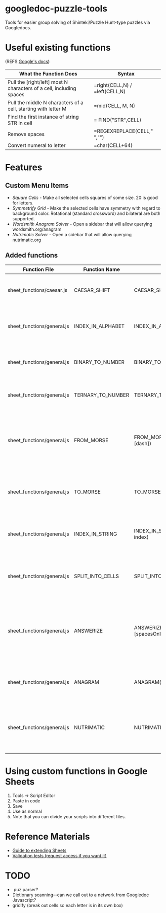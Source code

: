 # googledoc-puzzle-tools
Tools for easier group solving of Shinteki/Puzzle Hunt-type puzzles via Googledocs.

# Useful existing functions
(REFS [Google's docs](https://support.google.com/docs/table/25273?hl=en))

| What the Function Does | Syntax |
| -----------------------|--------|
| Pull the [right/left] most N characters of a cell, including spaces | =right(CELL,N) / =left(CELL,N) |
| Pull the middle N characters of a cell, starting with letter M | =mid(CELL, M, N) |
| Find the first instance of string STR in cell | = FIND("STR",CELL) |
| Remove spaces | =REGEXREPLACE(CELL," ","") |
| Convert numeral to letter | =char(CELL+64) |

# Features

## Custom Menu Items
*  *Square Cells* - Make all selected cells squares of some size. 20 is good for letters.
*  *Symmetrify Grid* - Make the selected cells have symmetry with regard to background color.
    Rotational (standard crossword) and bilateral are both supported.
*  *Wordsmith Anagram Solver* - Open a sidebar that will allow querying wordsmith.org/anagram
*  *Nutrimatic Solver* - Open a sidebar that will allow querying nutrimatic.org

## Added functions

Function File              | Function Name     | Usage                             | Purpose
-------------------------- | ----------------- | ---------------------------       | --------------------------------------------------
sheet_functions/caesar.js  | CAESAR_SHIFT      | CAESAR_SHIFT(string, shift)       | Shift every letter in a string by a certain amount
sheet_functions/general.js | INDEX_IN_ALPHABET | INDEX_IN_ALPHABET(index)          | Return the nth letter in the alphabet from an index.
sheet_functions/general.js | BINARY_TO_NUMBER  | BINARY_TO_NUMBER(string)          | Converts a binary string into a decimal number.
sheet_functions/general.js | TERNARY_TO_NUMBER | TERNARY_TO_NUMBER(string)         | Converts a ternary string into a decimal number.
sheet_functions/general.js | FROM_MORSE        | FROM_MORSE(string, [dot], [dash]) | Converts a string of Morse to plaintext. Supports optional dot and dash characters.
sheet_functions/general.js | TO_MORSE          | TO_MORSE(string)                  | Converts a plaintext string of space-delimited characters to Morse
sheet_functions/general.js | INDEX_IN_STRING   | INDEX_IN_STRING(string, index)    | Index into a string (shorthand for MID(string, index, 1))
sheet_functions/general.js | SPLIT_INTO_CELLS  | SPLIT_INTO_CELLS(string)          | Put each character of the input into its own cell to the right.
sheet_functions/general.js | ANSWERIZE         | ANSWERIZE(string, [spacesOnly])   | Strip non-alpha characters and uppercase the input.  Optionally strip spaces only.
sheet_functions/general.js | ANAGRAM           | ANAGRAM(string, [results])        | Look up anagrams and return n results (default is 10)
sheet_functions/general.js | NUTRIMATIC        | NUTRIMATIC(string, [results])     | Look up nutrimatic results for a query and return n results (default is 10)

# Using custom functions in Google Sheets

1.  Tools -> Script Editor
2.  Paste in code
3.  Save
4.  Use as normal
5.  Note that you can divide your scripts into different files.

# Reference Materials
- [Guide to extending Sheets](https://developers.google.com/apps-script/guides/sheets)
- [Validation tests (request access if you want it)](https://docs.google.com/spreadsheets/d/1WAYFVWmO9o5UXqDmf8i20E-936ubKsXBM-S3XOXdX8s/edit#gid=0)

# TODO
- .puz parser?
- Dictionary scanning--can we call out to a network from Googledoc Javascript?
- gridify (break out cells so each letter is in its own box)
